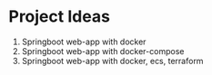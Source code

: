 # Project Ideas
1. Springboot web-app with docker
2. Springboot web-app with docker-compose
3. Springboot web-app with docker, ecs, terraform
